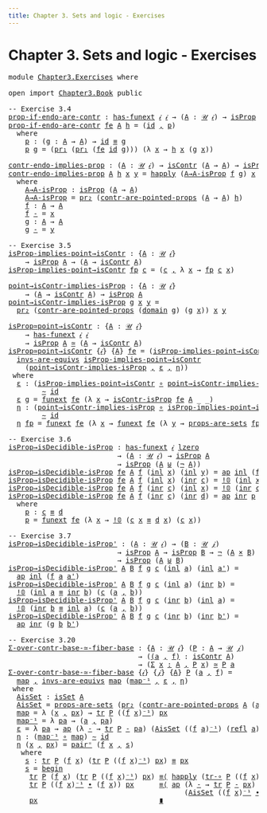```yaml
---
title: Chapter 3. Sets and logic - Exercises
---
```


# Chapter 3. Sets and logic - Exercises

<pre class="Agda"><a id="104" class="Keyword">module</a> <a id="111" href="Chapter3.Exercises.html" class="Module">Chapter3.Exercises</a> <a id="130" class="Keyword">where</a>

<a id="137" class="Keyword">open</a> <a id="142" class="Keyword">import</a> <a id="149" href="Chapter3.Book.html" class="Module">Chapter3.Book</a> <a id="163" class="Keyword">public</a>

<a id="171" class="Comment">-- Exercise 3.4</a>
<a id="prop-if-endo-are-contr"></a><a id="187" href="Chapter3.Exercises.html#187" class="Function">prop-if-endo-are-contr</a> <a id="210" class="Symbol">:</a> <a id="212" href="Chapter2.Book.html#12749" class="Function">has-funext</a> <a id="223" href="Chapter1.Book.html#337" class="Generalizable">𝒾</a> <a id="225" href="Chapter1.Book.html#337" class="Generalizable">𝒾</a> <a id="227" class="Symbol">→</a> <a id="229" class="Symbol">(</a><a id="230" href="Chapter3.Exercises.html#230" class="Bound">A</a> <a id="232" class="Symbol">:</a> <a id="234" href="Chapter1.Book.html#352" class="Function">𝒰</a> <a id="236" href="Chapter1.Book.html#337" class="Generalizable">𝒾</a><a id="237" class="Symbol">)</a> <a id="239" class="Symbol">→</a> <a id="241" href="Chapter3.Book.html#1807" class="Function">isProp</a> <a id="248" href="Chapter3.Exercises.html#230" class="Bound">A</a> <a id="250" class="Symbol">→</a> <a id="252" href="Chapter3.Book.html#5044" class="Function">isContr</a> <a id="260" class="Symbol">(</a><a id="261" href="Chapter3.Exercises.html#230" class="Bound">A</a> <a id="263" class="Symbol">→</a> <a id="265" href="Chapter3.Exercises.html#230" class="Bound">A</a><a id="266" class="Symbol">)</a>
<a id="268" href="Chapter3.Exercises.html#187" class="Function">prop-if-endo-are-contr</a> <a id="291" href="Chapter3.Exercises.html#291" class="Bound">fe</a> <a id="294" href="Chapter3.Exercises.html#294" class="Bound">A</a> <a id="296" href="Chapter3.Exercises.html#296" class="Bound">h</a> <a id="298" class="Symbol">=</a> <a id="300" class="Symbol">(</a><a id="301" href="Chapter1.Book.html#948" class="Function">id</a> <a id="304" href="Chapter1.Book.html#1538" class="InductiveConstructor Operator">,</a> <a id="306" href="Chapter3.Exercises.html#321" class="Function">p</a><a id="307" class="Symbol">)</a>
  <a id="311" class="Keyword">where</a>
    <a id="321" href="Chapter3.Exercises.html#321" class="Function">p</a> <a id="323" class="Symbol">:</a> <a id="325" class="Symbol">(</a><a id="326" href="Chapter3.Exercises.html#326" class="Bound">g</a> <a id="328" class="Symbol">:</a> <a id="330" href="Chapter3.Exercises.html#294" class="Bound">A</a> <a id="332" class="Symbol">→</a> <a id="334" href="Chapter3.Exercises.html#294" class="Bound">A</a><a id="335" class="Symbol">)</a> <a id="337" class="Symbol">→</a> <a id="339" href="Chapter1.Book.html#948" class="Function">id</a> <a id="342" href="Chapter1.Book.html#4083" class="Function Operator">≡</a> <a id="344" href="Chapter3.Exercises.html#326" class="Bound">g</a>
    <a id="350" href="Chapter3.Exercises.html#321" class="Function">p</a> <a id="352" href="Chapter3.Exercises.html#352" class="Bound">g</a> <a id="354" class="Symbol">=</a> <a id="356" class="Symbol">(</a><a id="357" href="Chapter1.Book.html#1939" class="Function">pr₁</a> <a id="361" class="Symbol">(</a><a id="362" href="Chapter1.Book.html#1939" class="Function">pr₁</a> <a id="366" class="Symbol">(</a><a id="367" href="Chapter3.Exercises.html#291" class="Bound">fe</a> <a id="370" href="Chapter1.Book.html#948" class="Function">id</a> <a id="373" href="Chapter3.Exercises.html#352" class="Bound">g</a><a id="374" class="Symbol">)))</a> <a id="378" class="Symbol">(λ</a> <a id="381" href="Chapter3.Exercises.html#381" class="Bound">x</a> <a id="383" class="Symbol">→</a> <a id="385" href="Chapter3.Exercises.html#296" class="Bound">h</a> <a id="387" href="Chapter3.Exercises.html#381" class="Bound">x</a> <a id="389" class="Symbol">(</a><a id="390" href="Chapter3.Exercises.html#352" class="Bound">g</a> <a id="392" href="Chapter3.Exercises.html#381" class="Bound">x</a><a id="393" class="Symbol">))</a>

<a id="contr-endo-implies-prop"></a><a id="397" href="Chapter3.Exercises.html#397" class="Function">contr-endo-implies-prop</a> <a id="421" class="Symbol">:</a> <a id="423" class="Symbol">(</a><a id="424" href="Chapter3.Exercises.html#424" class="Bound">A</a> <a id="426" class="Symbol">:</a> <a id="428" href="Chapter1.Book.html#352" class="Function">𝒰</a> <a id="430" href="Chapter1.Book.html#337" class="Generalizable">𝒾</a><a id="431" class="Symbol">)</a> <a id="433" class="Symbol">→</a> <a id="435" href="Chapter3.Book.html#5044" class="Function">isContr</a> <a id="443" class="Symbol">(</a><a id="444" href="Chapter3.Exercises.html#424" class="Bound">A</a> <a id="446" class="Symbol">→</a> <a id="448" href="Chapter3.Exercises.html#424" class="Bound">A</a><a id="449" class="Symbol">)</a> <a id="451" class="Symbol">→</a> <a id="453" href="Chapter3.Book.html#1807" class="Function">isProp</a> <a id="460" href="Chapter3.Exercises.html#424" class="Bound">A</a>
<a id="462" href="Chapter3.Exercises.html#397" class="Function">contr-endo-implies-prop</a> <a id="486" href="Chapter3.Exercises.html#486" class="Bound">A</a> <a id="488" href="Chapter3.Exercises.html#488" class="Bound">h</a> <a id="490" href="Chapter3.Exercises.html#490" class="Bound">x</a> <a id="492" href="Chapter3.Exercises.html#492" class="Bound">y</a> <a id="494" class="Symbol">=</a> <a id="496" href="Chapter2.Book.html#12650" class="Function">happly</a> <a id="503" class="Symbol">(</a><a id="504" href="Chapter3.Exercises.html#534" class="Function">A→A-isProp</a> <a id="515" href="Chapter3.Exercises.html#623" class="Function">f</a> <a id="517" href="Chapter3.Exercises.html#649" class="Function">g</a><a id="518" class="Symbol">)</a> <a id="520" href="Chapter3.Exercises.html#490" class="Bound">x</a>
  <a id="524" class="Keyword">where</a>
    <a id="534" href="Chapter3.Exercises.html#534" class="Function">A→A-isProp</a> <a id="545" class="Symbol">:</a> <a id="547" href="Chapter3.Book.html#1807" class="Function">isProp</a> <a id="554" class="Symbol">(</a><a id="555" href="Chapter3.Exercises.html#486" class="Bound">A</a> <a id="557" class="Symbol">→</a> <a id="559" href="Chapter3.Exercises.html#486" class="Bound">A</a><a id="560" class="Symbol">)</a>
    <a id="566" href="Chapter3.Exercises.html#534" class="Function">A→A-isProp</a> <a id="577" class="Symbol">=</a> <a id="579" href="Chapter1.Book.html#1996" class="Function">pr₂</a> <a id="583" class="Symbol">(</a><a id="584" href="Chapter3.Book.html#5121" class="Function">contr-are-pointed-props</a> <a id="608" class="Symbol">(</a><a id="609" href="Chapter3.Exercises.html#486" class="Bound">A</a> <a id="611" class="Symbol">→</a> <a id="613" href="Chapter3.Exercises.html#486" class="Bound">A</a><a id="614" class="Symbol">)</a> <a id="616" href="Chapter3.Exercises.html#488" class="Bound">h</a><a id="617" class="Symbol">)</a>
    <a id="623" href="Chapter3.Exercises.html#623" class="Function">f</a> <a id="625" class="Symbol">:</a> <a id="627" href="Chapter3.Exercises.html#486" class="Bound">A</a> <a id="629" class="Symbol">→</a> <a id="631" href="Chapter3.Exercises.html#486" class="Bound">A</a>
    <a id="637" href="Chapter3.Exercises.html#623" class="Function">f</a> <a id="639" href="Chapter3.Exercises.html#639" class="Bound">-</a> <a id="641" class="Symbol">=</a> <a id="643" href="Chapter3.Exercises.html#490" class="Bound">x</a>
    <a id="649" href="Chapter3.Exercises.html#649" class="Function">g</a> <a id="651" class="Symbol">:</a> <a id="653" href="Chapter3.Exercises.html#486" class="Bound">A</a> <a id="655" class="Symbol">→</a> <a id="657" href="Chapter3.Exercises.html#486" class="Bound">A</a>
    <a id="663" href="Chapter3.Exercises.html#649" class="Function">g</a> <a id="665" href="Chapter3.Exercises.html#665" class="Bound">-</a> <a id="667" class="Symbol">=</a> <a id="669" href="Chapter3.Exercises.html#492" class="Bound">y</a>

<a id="672" class="Comment">-- Exercise 3.5</a>
<a id="isProp-implies-point→isContr"></a><a id="688" href="Chapter3.Exercises.html#688" class="Function">isProp-implies-point→isContr</a> <a id="717" class="Symbol">:</a> <a id="719" class="Symbol">{</a><a id="720" href="Chapter3.Exercises.html#720" class="Bound">A</a> <a id="722" class="Symbol">:</a> <a id="724" href="Chapter1.Book.html#352" class="Function">𝒰</a> <a id="726" href="Chapter1.Book.html#337" class="Generalizable">𝒾</a><a id="727" class="Symbol">}</a>
    <a id="733" class="Symbol">→</a> <a id="735" href="Chapter3.Book.html#1807" class="Function">isProp</a> <a id="742" href="Chapter3.Exercises.html#720" class="Bound">A</a> <a id="744" class="Symbol">→</a> <a id="746" class="Symbol">(</a><a id="747" href="Chapter3.Exercises.html#720" class="Bound">A</a> <a id="749" class="Symbol">→</a> <a id="751" href="Chapter3.Book.html#5044" class="Function">isContr</a> <a id="759" href="Chapter3.Exercises.html#720" class="Bound">A</a><a id="760" class="Symbol">)</a>
<a id="762" href="Chapter3.Exercises.html#688" class="Function">isProp-implies-point→isContr</a> <a id="791" href="Chapter3.Exercises.html#791" class="Bound">fp</a> <a id="794" href="Chapter3.Exercises.html#794" class="Bound">c</a> <a id="796" class="Symbol">=</a> <a id="798" class="Symbol">(</a><a id="799" href="Chapter3.Exercises.html#794" class="Bound">c</a> <a id="801" href="Chapter1.Book.html#1538" class="InductiveConstructor Operator">,</a> <a id="803" class="Symbol">λ</a> <a id="805" href="Chapter3.Exercises.html#805" class="Bound">x</a> <a id="807" class="Symbol">→</a> <a id="809" href="Chapter3.Exercises.html#791" class="Bound">fp</a> <a id="812" href="Chapter3.Exercises.html#794" class="Bound">c</a> <a id="814" href="Chapter3.Exercises.html#805" class="Bound">x</a><a id="815" class="Symbol">)</a>

<a id="point→isContr-implies-isProp"></a><a id="818" href="Chapter3.Exercises.html#818" class="Function">point→isContr-implies-isProp</a> <a id="847" class="Symbol">:</a> <a id="849" class="Symbol">{</a><a id="850" href="Chapter3.Exercises.html#850" class="Bound">A</a> <a id="852" class="Symbol">:</a> <a id="854" href="Chapter1.Book.html#352" class="Function">𝒰</a> <a id="856" href="Chapter1.Book.html#337" class="Generalizable">𝒾</a><a id="857" class="Symbol">}</a>
    <a id="863" class="Symbol">→</a> <a id="865" class="Symbol">(</a><a id="866" href="Chapter3.Exercises.html#850" class="Bound">A</a> <a id="868" class="Symbol">→</a> <a id="870" href="Chapter3.Book.html#5044" class="Function">isContr</a> <a id="878" href="Chapter3.Exercises.html#850" class="Bound">A</a><a id="879" class="Symbol">)</a> <a id="881" class="Symbol">→</a> <a id="883" href="Chapter3.Book.html#1807" class="Function">isProp</a> <a id="890" href="Chapter3.Exercises.html#850" class="Bound">A</a>
<a id="892" href="Chapter3.Exercises.html#818" class="Function">point→isContr-implies-isProp</a> <a id="921" href="Chapter3.Exercises.html#921" class="Bound">g</a> <a id="923" href="Chapter3.Exercises.html#923" class="Bound">x</a> <a id="925" href="Chapter3.Exercises.html#925" class="Bound">y</a> <a id="927" class="Symbol">=</a>
  <a id="931" href="Chapter1.Book.html#1996" class="Function">pr₂</a> <a id="935" class="Symbol">(</a><a id="936" href="Chapter3.Book.html#5121" class="Function">contr-are-pointed-props</a> <a id="960" class="Symbol">(</a><a id="961" href="Chapter1.Book.html#1123" class="Function">domain</a> <a id="968" href="Chapter3.Exercises.html#921" class="Bound">g</a><a id="969" class="Symbol">)</a> <a id="971" class="Symbol">(</a><a id="972" href="Chapter3.Exercises.html#921" class="Bound">g</a> <a id="974" href="Chapter3.Exercises.html#923" class="Bound">x</a><a id="975" class="Symbol">))</a> <a id="978" href="Chapter3.Exercises.html#923" class="Bound">x</a> <a id="980" href="Chapter3.Exercises.html#925" class="Bound">y</a>

<a id="isProp≃point→isContr"></a><a id="983" href="Chapter3.Exercises.html#983" class="Function">isProp≃point→isContr</a> <a id="1004" class="Symbol">:</a> <a id="1006" class="Symbol">{</a><a id="1007" href="Chapter3.Exercises.html#1007" class="Bound">A</a> <a id="1009" class="Symbol">:</a> <a id="1011" href="Chapter1.Book.html#352" class="Function">𝒰</a> <a id="1013" href="Chapter1.Book.html#337" class="Generalizable">𝒾</a><a id="1014" class="Symbol">}</a>
    <a id="1020" class="Symbol">→</a> <a id="1022" href="Chapter2.Book.html#12749" class="Function">has-funext</a> <a id="1033" href="Chapter1.Book.html#337" class="Generalizable">𝒾</a> <a id="1035" href="Chapter1.Book.html#337" class="Generalizable">𝒾</a>
    <a id="1041" class="Symbol">→</a> <a id="1043" href="Chapter3.Book.html#1807" class="Function">isProp</a> <a id="1050" href="Chapter3.Exercises.html#1007" class="Bound">A</a> <a id="1052" href="Chapter2.Book.html#7546" class="Function Operator">≃</a> <a id="1054" class="Symbol">(</a><a id="1055" href="Chapter3.Exercises.html#1007" class="Bound">A</a> <a id="1057" class="Symbol">→</a> <a id="1059" href="Chapter3.Book.html#5044" class="Function">isContr</a> <a id="1067" href="Chapter3.Exercises.html#1007" class="Bound">A</a><a id="1068" class="Symbol">)</a>
<a id="1070" href="Chapter3.Exercises.html#983" class="Function">isProp≃point→isContr</a> <a id="1091" class="Symbol">{</a><a id="1092" href="Chapter3.Exercises.html#1092" class="Bound">𝒾</a><a id="1093" class="Symbol">}</a> <a id="1095" class="Symbol">{</a><a id="1096" href="Chapter3.Exercises.html#1096" class="Bound">A</a><a id="1097" class="Symbol">}</a> <a id="1099" href="Chapter3.Exercises.html#1099" class="Bound">fe</a> <a id="1102" class="Symbol">=</a> <a id="1104" class="Symbol">(</a><a id="1105" href="Chapter3.Exercises.html#688" class="Function">isProp-implies-point→isContr</a> <a id="1134" href="Chapter1.Book.html#1538" class="InductiveConstructor Operator">,</a>
  <a id="1138" href="Chapter2.Book.html#7058" class="Function">invs-are-equivs</a> <a id="1154" href="Chapter3.Exercises.html#688" class="Function">isProp-implies-point→isContr</a>
    <a id="1187" class="Symbol">(</a><a id="1188" href="Chapter3.Exercises.html#818" class="Function">point→isContr-implies-isProp</a> <a id="1217" href="Chapter1.Book.html#1538" class="InductiveConstructor Operator">,</a> <a id="1219" href="Chapter3.Exercises.html#1236" class="Function">ε</a> <a id="1221" href="Chapter1.Book.html#1538" class="InductiveConstructor Operator">,</a> <a id="1223" href="Chapter3.Exercises.html#1367" class="Function">η</a><a id="1224" class="Symbol">))</a>
 <a id="1228" class="Keyword">where</a>
  <a id="1236" href="Chapter3.Exercises.html#1236" class="Function">ε</a> <a id="1238" class="Symbol">:</a> <a id="1240" class="Symbol">(</a><a id="1241" href="Chapter3.Exercises.html#688" class="Function">isProp-implies-point→isContr</a> <a id="1270" href="Chapter1.Exercises.html#181" class="Function Operator">∘</a> <a id="1272" href="Chapter3.Exercises.html#818" class="Function">point→isContr-implies-isProp</a><a id="1300" class="Symbol">)</a>
        <a id="1310" href="Chapter2.Book.html#5194" class="Function Operator">∼</a> <a id="1312" href="Chapter1.Book.html#948" class="Function">id</a>
  <a id="1317" href="Chapter3.Exercises.html#1236" class="Function">ε</a> <a id="1319" href="Chapter3.Exercises.html#1319" class="Bound">g</a> <a id="1321" class="Symbol">=</a> <a id="1323" href="Chapter2.Book.html#13041" class="Function">funext</a> <a id="1330" href="Chapter3.Exercises.html#1099" class="Bound">fe</a> <a id="1333" class="Symbol">(λ</a> <a id="1336" href="Chapter3.Exercises.html#1336" class="Bound">x</a> <a id="1338" class="Symbol">→</a> <a id="1340" href="Chapter3.Book.html#5953" class="Function">isContr-isProp</a> <a id="1355" href="Chapter3.Exercises.html#1099" class="Bound">fe</a> <a id="1358" href="Chapter3.Exercises.html#1096" class="Bound">A</a> <a id="1360" class="Symbol">_</a> <a id="1362" class="Symbol">_)</a>
  <a id="1367" href="Chapter3.Exercises.html#1367" class="Function">η</a> <a id="1369" class="Symbol">:</a> <a id="1371" class="Symbol">(</a><a id="1372" href="Chapter3.Exercises.html#818" class="Function">point→isContr-implies-isProp</a> <a id="1401" href="Chapter1.Exercises.html#181" class="Function Operator">∘</a> <a id="1403" href="Chapter3.Exercises.html#688" class="Function">isProp-implies-point→isContr</a><a id="1431" class="Symbol">)</a>
        <a id="1441" href="Chapter2.Book.html#5194" class="Function Operator">∼</a> <a id="1443" href="Chapter1.Book.html#948" class="Function">id</a>
  <a id="1448" href="Chapter3.Exercises.html#1367" class="Function">η</a> <a id="1450" href="Chapter3.Exercises.html#1450" class="Bound">fp</a> <a id="1453" class="Symbol">=</a> <a id="1455" href="Chapter2.Book.html#13041" class="Function">funext</a> <a id="1462" href="Chapter3.Exercises.html#1099" class="Bound">fe</a> <a id="1465" class="Symbol">(λ</a> <a id="1468" href="Chapter3.Exercises.html#1468" class="Bound">x</a> <a id="1470" class="Symbol">→</a> <a id="1472" href="Chapter2.Book.html#13041" class="Function">funext</a> <a id="1479" href="Chapter3.Exercises.html#1099" class="Bound">fe</a> <a id="1482" class="Symbol">(λ</a> <a id="1485" href="Chapter3.Exercises.html#1485" class="Bound">y</a> <a id="1487" class="Symbol">→</a> <a id="1489" href="Chapter3.Book.html#2381" class="Function">props-are-sets</a> <a id="1504" href="Chapter3.Exercises.html#1450" class="Bound">fp</a> <a id="1507" class="Symbol">_</a> <a id="1509" class="Symbol">_))</a>

<a id="1514" class="Comment">-- Exercise 3.6</a>
<a id="isProp→isDecidible-isProp"></a><a id="1530" href="Chapter3.Exercises.html#1530" class="Function">isProp→isDecidible-isProp</a> <a id="1556" class="Symbol">:</a> <a id="1558" href="Chapter2.Book.html#12749" class="Function">has-funext</a> <a id="1569" href="Chapter1.Book.html#337" class="Generalizable">𝒾</a> <a id="1571" href="Agda.Primitive.html#764" class="Primitive">lzero</a>
                          <a id="1603" class="Symbol">→</a> <a id="1605" class="Symbol">(</a><a id="1606" href="Chapter3.Exercises.html#1606" class="Bound">A</a> <a id="1608" class="Symbol">:</a> <a id="1610" href="Chapter1.Book.html#352" class="Function">𝒰</a> <a id="1612" href="Chapter1.Book.html#337" class="Generalizable">𝒾</a><a id="1613" class="Symbol">)</a> <a id="1615" class="Symbol">→</a> <a id="1617" href="Chapter3.Book.html#1807" class="Function">isProp</a> <a id="1624" href="Chapter3.Exercises.html#1606" class="Bound">A</a>
                          <a id="1652" class="Symbol">→</a> <a id="1654" href="Chapter3.Book.html#1807" class="Function">isProp</a> <a id="1661" class="Symbol">(</a><a id="1662" href="Chapter3.Exercises.html#1606" class="Bound">A</a> <a id="1664" href="Chapter1.Book.html#2283" class="Datatype Operator">⊎</a> <a id="1666" class="Symbol">(</a><a id="1667" href="Chapter1.Book.html#3545" class="Function">¬</a> <a id="1669" href="Chapter3.Exercises.html#1606" class="Bound">A</a><a id="1670" class="Symbol">))</a>
<a id="1673" href="Chapter3.Exercises.html#1530" class="Function">isProp→isDecidible-isProp</a> <a id="1699" href="Chapter3.Exercises.html#1699" class="Bound">fe</a> <a id="1702" href="Chapter3.Exercises.html#1702" class="Bound">A</a> <a id="1704" href="Chapter3.Exercises.html#1704" class="Bound">f</a> <a id="1706" class="Symbol">(</a><a id="1707" href="Chapter1.Book.html#2326" class="InductiveConstructor">inl</a> <a id="1711" href="Chapter3.Exercises.html#1711" class="Bound">x</a><a id="1712" class="Symbol">)</a> <a id="1714" class="Symbol">(</a><a id="1715" href="Chapter1.Book.html#2326" class="InductiveConstructor">inl</a> <a id="1719" href="Chapter3.Exercises.html#1719" class="Bound">y</a><a id="1720" class="Symbol">)</a> <a id="1722" class="Symbol">=</a> <a id="1724" href="Chapter2.Book.html#2298" class="Function">ap</a> <a id="1727" href="Chapter1.Book.html#2326" class="InductiveConstructor">inl</a> <a id="1731" class="Symbol">(</a><a id="1732" href="Chapter3.Exercises.html#1704" class="Bound">f</a> <a id="1734" href="Chapter3.Exercises.html#1711" class="Bound">x</a> <a id="1736" href="Chapter3.Exercises.html#1719" class="Bound">y</a><a id="1737" class="Symbol">)</a>
<a id="1739" href="Chapter3.Exercises.html#1530" class="Function">isProp→isDecidible-isProp</a> <a id="1765" href="Chapter3.Exercises.html#1765" class="Bound">fe</a> <a id="1768" href="Chapter3.Exercises.html#1768" class="Bound">A</a> <a id="1770" href="Chapter3.Exercises.html#1770" class="Bound">f</a> <a id="1772" class="Symbol">(</a><a id="1773" href="Chapter1.Book.html#2326" class="InductiveConstructor">inl</a> <a id="1777" href="Chapter3.Exercises.html#1777" class="Bound">x</a><a id="1778" class="Symbol">)</a> <a id="1780" class="Symbol">(</a><a id="1781" href="Chapter1.Book.html#2343" class="InductiveConstructor">inr</a> <a id="1785" href="Chapter3.Exercises.html#1785" class="Bound">c</a><a id="1786" class="Symbol">)</a> <a id="1788" class="Symbol">=</a> <a id="1790" href="Chapter1.Book.html#2812" class="Function">!𝟘</a> <a id="1793" class="Symbol">(</a><a id="1794" href="Chapter1.Book.html#2326" class="InductiveConstructor">inl</a> <a id="1798" href="Chapter3.Exercises.html#1777" class="Bound">x</a> <a id="1800" href="Chapter1.Book.html#4083" class="Function Operator">≡</a> <a id="1802" href="Chapter1.Book.html#2343" class="InductiveConstructor">inr</a> <a id="1806" href="Chapter3.Exercises.html#1785" class="Bound">c</a><a id="1807" class="Symbol">)</a> <a id="1809" class="Symbol">(</a><a id="1810" href="Chapter3.Exercises.html#1785" class="Bound">c</a> <a id="1812" href="Chapter3.Exercises.html#1777" class="Bound">x</a><a id="1813" class="Symbol">)</a>
<a id="1815" href="Chapter3.Exercises.html#1530" class="Function">isProp→isDecidible-isProp</a> <a id="1841" href="Chapter3.Exercises.html#1841" class="Bound">fe</a> <a id="1844" href="Chapter3.Exercises.html#1844" class="Bound">A</a> <a id="1846" href="Chapter3.Exercises.html#1846" class="Bound">f</a> <a id="1848" class="Symbol">(</a><a id="1849" href="Chapter1.Book.html#2343" class="InductiveConstructor">inr</a> <a id="1853" href="Chapter3.Exercises.html#1853" class="Bound">c</a><a id="1854" class="Symbol">)</a> <a id="1856" class="Symbol">(</a><a id="1857" href="Chapter1.Book.html#2326" class="InductiveConstructor">inl</a> <a id="1861" href="Chapter3.Exercises.html#1861" class="Bound">x</a><a id="1862" class="Symbol">)</a> <a id="1864" class="Symbol">=</a> <a id="1866" href="Chapter1.Book.html#2812" class="Function">!𝟘</a> <a id="1869" class="Symbol">(</a><a id="1870" href="Chapter1.Book.html#2343" class="InductiveConstructor">inr</a> <a id="1874" href="Chapter3.Exercises.html#1853" class="Bound">c</a> <a id="1876" href="Chapter1.Book.html#4083" class="Function Operator">≡</a> <a id="1878" href="Chapter1.Book.html#2326" class="InductiveConstructor">inl</a> <a id="1882" href="Chapter3.Exercises.html#1861" class="Bound">x</a><a id="1883" class="Symbol">)</a> <a id="1885" class="Symbol">(</a><a id="1886" href="Chapter3.Exercises.html#1853" class="Bound">c</a> <a id="1888" href="Chapter3.Exercises.html#1861" class="Bound">x</a><a id="1889" class="Symbol">)</a>
<a id="1891" href="Chapter3.Exercises.html#1530" class="Function">isProp→isDecidible-isProp</a> <a id="1917" href="Chapter3.Exercises.html#1917" class="Bound">fe</a> <a id="1920" href="Chapter3.Exercises.html#1920" class="Bound">A</a> <a id="1922" href="Chapter3.Exercises.html#1922" class="Bound">f</a> <a id="1924" class="Symbol">(</a><a id="1925" href="Chapter1.Book.html#2343" class="InductiveConstructor">inr</a> <a id="1929" href="Chapter3.Exercises.html#1929" class="Bound">c</a><a id="1930" class="Symbol">)</a> <a id="1932" class="Symbol">(</a><a id="1933" href="Chapter1.Book.html#2343" class="InductiveConstructor">inr</a> <a id="1937" href="Chapter3.Exercises.html#1937" class="Bound">d</a><a id="1938" class="Symbol">)</a> <a id="1940" class="Symbol">=</a> <a id="1942" href="Chapter2.Book.html#2298" class="Function">ap</a> <a id="1945" href="Chapter1.Book.html#2343" class="InductiveConstructor">inr</a> <a id="1949" href="Chapter3.Exercises.html#1963" class="Function">p</a>
  <a id="1953" class="Keyword">where</a>
    <a id="1963" href="Chapter3.Exercises.html#1963" class="Function">p</a> <a id="1965" class="Symbol">:</a> <a id="1967" href="Chapter3.Exercises.html#1929" class="Bound">c</a> <a id="1969" href="Chapter1.Book.html#4083" class="Function Operator">≡</a> <a id="1971" href="Chapter3.Exercises.html#1937" class="Bound">d</a>
    <a id="1977" href="Chapter3.Exercises.html#1963" class="Function">p</a> <a id="1979" class="Symbol">=</a> <a id="1981" href="Chapter2.Book.html#13041" class="Function">funext</a> <a id="1988" href="Chapter3.Exercises.html#1917" class="Bound">fe</a> <a id="1991" class="Symbol">(λ</a> <a id="1994" href="Chapter3.Exercises.html#1994" class="Bound">x</a> <a id="1996" class="Symbol">→</a> <a id="1998" href="Chapter1.Book.html#2812" class="Function">!𝟘</a> <a id="2001" class="Symbol">(</a><a id="2002" href="Chapter3.Exercises.html#1929" class="Bound">c</a> <a id="2004" href="Chapter3.Exercises.html#1994" class="Bound">x</a> <a id="2006" href="Chapter1.Book.html#4083" class="Function Operator">≡</a> <a id="2008" href="Chapter3.Exercises.html#1937" class="Bound">d</a> <a id="2010" href="Chapter3.Exercises.html#1994" class="Bound">x</a><a id="2011" class="Symbol">)</a> <a id="2013" class="Symbol">(</a><a id="2014" href="Chapter3.Exercises.html#1929" class="Bound">c</a> <a id="2016" href="Chapter3.Exercises.html#1994" class="Bound">x</a><a id="2017" class="Symbol">))</a>

<a id="2021" class="Comment">-- Exercise 3.7</a>
<a id="isProp→isDecidible-isProp&#39;"></a><a id="2037" href="Chapter3.Exercises.html#2037" class="Function">isProp→isDecidible-isProp&#39;</a> <a id="2064" class="Symbol">:</a> <a id="2066" class="Symbol">(</a><a id="2067" href="Chapter3.Exercises.html#2067" class="Bound">A</a> <a id="2069" class="Symbol">:</a> <a id="2071" href="Chapter1.Book.html#352" class="Function">𝒰</a> <a id="2073" href="Chapter1.Book.html#337" class="Generalizable">𝒾</a><a id="2074" class="Symbol">)</a> <a id="2076" class="Symbol">→</a> <a id="2078" class="Symbol">(</a><a id="2079" href="Chapter3.Exercises.html#2079" class="Bound">B</a> <a id="2081" class="Symbol">:</a> <a id="2083" href="Chapter1.Book.html#352" class="Function">𝒰</a> <a id="2085" href="Chapter1.Book.html#339" class="Generalizable">𝒿</a><a id="2086" class="Symbol">)</a>
                          <a id="2114" class="Symbol">→</a> <a id="2116" href="Chapter3.Book.html#1807" class="Function">isProp</a> <a id="2123" href="Chapter3.Exercises.html#2067" class="Bound">A</a> <a id="2125" class="Symbol">→</a> <a id="2127" href="Chapter3.Book.html#1807" class="Function">isProp</a> <a id="2134" href="Chapter3.Exercises.html#2079" class="Bound">B</a> <a id="2136" class="Symbol">→</a> <a id="2138" href="Chapter1.Book.html#3545" class="Function">¬</a> <a id="2140" class="Symbol">(</a><a id="2141" href="Chapter3.Exercises.html#2067" class="Bound">A</a> <a id="2143" href="Chapter1.Book.html#1692" class="Function Operator">×</a> <a id="2145" href="Chapter3.Exercises.html#2079" class="Bound">B</a><a id="2146" class="Symbol">)</a>
                          <a id="2174" class="Symbol">→</a> <a id="2176" href="Chapter3.Book.html#1807" class="Function">isProp</a> <a id="2183" class="Symbol">(</a><a id="2184" href="Chapter3.Exercises.html#2067" class="Bound">A</a> <a id="2186" href="Chapter1.Book.html#2283" class="Datatype Operator">⊎</a> <a id="2188" href="Chapter3.Exercises.html#2079" class="Bound">B</a><a id="2189" class="Symbol">)</a>
<a id="2191" href="Chapter3.Exercises.html#2037" class="Function">isProp→isDecidible-isProp&#39;</a> <a id="2218" href="Chapter3.Exercises.html#2218" class="Bound">A</a> <a id="2220" href="Chapter3.Exercises.html#2220" class="Bound">B</a> <a id="2222" href="Chapter3.Exercises.html#2222" class="Bound">f</a> <a id="2224" href="Chapter3.Exercises.html#2224" class="Bound">g</a> <a id="2226" href="Chapter3.Exercises.html#2226" class="Bound">c</a> <a id="2228" class="Symbol">(</a><a id="2229" href="Chapter1.Book.html#2326" class="InductiveConstructor">inl</a> <a id="2233" href="Chapter3.Exercises.html#2233" class="Bound">a</a><a id="2234" class="Symbol">)</a> <a id="2236" class="Symbol">(</a><a id="2237" href="Chapter1.Book.html#2326" class="InductiveConstructor">inl</a> <a id="2241" href="Chapter3.Exercises.html#2241" class="Bound">a&#39;</a><a id="2243" class="Symbol">)</a> <a id="2245" class="Symbol">=</a>
  <a id="2249" href="Chapter2.Book.html#2298" class="Function">ap</a> <a id="2252" href="Chapter1.Book.html#2326" class="InductiveConstructor">inl</a> <a id="2256" class="Symbol">(</a><a id="2257" href="Chapter3.Exercises.html#2222" class="Bound">f</a> <a id="2259" href="Chapter3.Exercises.html#2233" class="Bound">a</a> <a id="2261" href="Chapter3.Exercises.html#2241" class="Bound">a&#39;</a><a id="2263" class="Symbol">)</a>
<a id="2265" href="Chapter3.Exercises.html#2037" class="Function">isProp→isDecidible-isProp&#39;</a> <a id="2292" href="Chapter3.Exercises.html#2292" class="Bound">A</a> <a id="2294" href="Chapter3.Exercises.html#2294" class="Bound">B</a> <a id="2296" href="Chapter3.Exercises.html#2296" class="Bound">f</a> <a id="2298" href="Chapter3.Exercises.html#2298" class="Bound">g</a> <a id="2300" href="Chapter3.Exercises.html#2300" class="Bound">c</a> <a id="2302" class="Symbol">(</a><a id="2303" href="Chapter1.Book.html#2326" class="InductiveConstructor">inl</a> <a id="2307" href="Chapter3.Exercises.html#2307" class="Bound">a</a><a id="2308" class="Symbol">)</a> <a id="2310" class="Symbol">(</a><a id="2311" href="Chapter1.Book.html#2343" class="InductiveConstructor">inr</a> <a id="2315" href="Chapter3.Exercises.html#2315" class="Bound">b</a><a id="2316" class="Symbol">)</a> <a id="2318" class="Symbol">=</a>
  <a id="2322" href="Chapter1.Book.html#2812" class="Function">!𝟘</a> <a id="2325" class="Symbol">(</a><a id="2326" href="Chapter1.Book.html#2326" class="InductiveConstructor">inl</a> <a id="2330" href="Chapter3.Exercises.html#2307" class="Bound">a</a> <a id="2332" href="Chapter1.Book.html#4083" class="Function Operator">≡</a> <a id="2334" href="Chapter1.Book.html#2343" class="InductiveConstructor">inr</a> <a id="2338" href="Chapter3.Exercises.html#2315" class="Bound">b</a><a id="2339" class="Symbol">)</a> <a id="2341" class="Symbol">(</a><a id="2342" href="Chapter3.Exercises.html#2300" class="Bound">c</a> <a id="2344" class="Symbol">(</a><a id="2345" href="Chapter3.Exercises.html#2307" class="Bound">a</a> <a id="2347" href="Chapter1.Book.html#1538" class="InductiveConstructor Operator">,</a> <a id="2349" href="Chapter3.Exercises.html#2315" class="Bound">b</a><a id="2350" class="Symbol">))</a>
<a id="2353" href="Chapter3.Exercises.html#2037" class="Function">isProp→isDecidible-isProp&#39;</a> <a id="2380" href="Chapter3.Exercises.html#2380" class="Bound">A</a> <a id="2382" href="Chapter3.Exercises.html#2382" class="Bound">B</a> <a id="2384" href="Chapter3.Exercises.html#2384" class="Bound">f</a> <a id="2386" href="Chapter3.Exercises.html#2386" class="Bound">g</a> <a id="2388" href="Chapter3.Exercises.html#2388" class="Bound">c</a> <a id="2390" class="Symbol">(</a><a id="2391" href="Chapter1.Book.html#2343" class="InductiveConstructor">inr</a> <a id="2395" href="Chapter3.Exercises.html#2395" class="Bound">b</a><a id="2396" class="Symbol">)</a> <a id="2398" class="Symbol">(</a><a id="2399" href="Chapter1.Book.html#2326" class="InductiveConstructor">inl</a> <a id="2403" href="Chapter3.Exercises.html#2403" class="Bound">a</a><a id="2404" class="Symbol">)</a> <a id="2406" class="Symbol">=</a>
  <a id="2410" href="Chapter1.Book.html#2812" class="Function">!𝟘</a> <a id="2413" class="Symbol">(</a><a id="2414" href="Chapter1.Book.html#2343" class="InductiveConstructor">inr</a> <a id="2418" href="Chapter3.Exercises.html#2395" class="Bound">b</a> <a id="2420" href="Chapter1.Book.html#4083" class="Function Operator">≡</a> <a id="2422" href="Chapter1.Book.html#2326" class="InductiveConstructor">inl</a> <a id="2426" href="Chapter3.Exercises.html#2403" class="Bound">a</a><a id="2427" class="Symbol">)</a> <a id="2429" class="Symbol">(</a><a id="2430" href="Chapter3.Exercises.html#2388" class="Bound">c</a> <a id="2432" class="Symbol">(</a><a id="2433" href="Chapter3.Exercises.html#2403" class="Bound">a</a> <a id="2435" href="Chapter1.Book.html#1538" class="InductiveConstructor Operator">,</a> <a id="2437" href="Chapter3.Exercises.html#2395" class="Bound">b</a><a id="2438" class="Symbol">))</a>
<a id="2441" href="Chapter3.Exercises.html#2037" class="Function">isProp→isDecidible-isProp&#39;</a> <a id="2468" href="Chapter3.Exercises.html#2468" class="Bound">A</a> <a id="2470" href="Chapter3.Exercises.html#2470" class="Bound">B</a> <a id="2472" href="Chapter3.Exercises.html#2472" class="Bound">f</a> <a id="2474" href="Chapter3.Exercises.html#2474" class="Bound">g</a> <a id="2476" href="Chapter3.Exercises.html#2476" class="Bound">c</a> <a id="2478" class="Symbol">(</a><a id="2479" href="Chapter1.Book.html#2343" class="InductiveConstructor">inr</a> <a id="2483" href="Chapter3.Exercises.html#2483" class="Bound">b</a><a id="2484" class="Symbol">)</a> <a id="2486" class="Symbol">(</a><a id="2487" href="Chapter1.Book.html#2343" class="InductiveConstructor">inr</a> <a id="2491" href="Chapter3.Exercises.html#2491" class="Bound">b&#39;</a><a id="2493" class="Symbol">)</a> <a id="2495" class="Symbol">=</a>
  <a id="2499" href="Chapter2.Book.html#2298" class="Function">ap</a> <a id="2502" href="Chapter1.Book.html#2343" class="InductiveConstructor">inr</a> <a id="2506" class="Symbol">(</a><a id="2507" href="Chapter3.Exercises.html#2474" class="Bound">g</a> <a id="2509" href="Chapter3.Exercises.html#2483" class="Bound">b</a> <a id="2511" href="Chapter3.Exercises.html#2491" class="Bound">b&#39;</a><a id="2513" class="Symbol">)</a>

<a id="2516" class="Comment">-- Exercise 3.20</a>
<a id="Σ-over-contr-base-≃-fiber-base"></a><a id="2533" href="Chapter3.Exercises.html#2533" class="Function">Σ-over-contr-base-≃-fiber-base</a> <a id="2564" class="Symbol">:</a> <a id="2566" class="Symbol">{</a><a id="2567" href="Chapter3.Exercises.html#2567" class="Bound">A</a> <a id="2569" class="Symbol">:</a> <a id="2571" href="Chapter1.Book.html#352" class="Function">𝒰</a> <a id="2573" href="Chapter1.Book.html#337" class="Generalizable">𝒾</a><a id="2574" class="Symbol">}</a> <a id="2576" class="Symbol">(</a><a id="2577" href="Chapter3.Exercises.html#2577" class="Bound">P</a> <a id="2579" class="Symbol">:</a> <a id="2581" href="Chapter3.Exercises.html#2567" class="Bound">A</a> <a id="2583" class="Symbol">→</a> <a id="2585" href="Chapter1.Book.html#352" class="Function">𝒰</a> <a id="2587" href="Chapter1.Book.html#339" class="Generalizable">𝒿</a><a id="2588" class="Symbol">)</a>
                               <a id="2621" class="Symbol">→</a> <a id="2623" class="Symbol">(</a><a id="2624" href="Chapter3.Exercises.html#2624" class="Bound">(</a><a id="2625" href="Chapter3.Exercises.html#2625" class="Bound">a</a> <a id="2627" href="Chapter1.Book.html#1538" class="InductiveConstructor Operator">,</a> <a id="2629" href="Chapter3.Exercises.html#2629" class="Bound">f</a><a id="2630" href="Chapter3.Exercises.html#2624" class="Bound">)</a> <a id="2632" class="Symbol">:</a> <a id="2634" href="Chapter3.Book.html#5044" class="Function">isContr</a> <a id="2642" href="Chapter3.Exercises.html#2567" class="Bound">A</a><a id="2643" class="Symbol">)</a>
                               <a id="2676" class="Symbol">→</a> <a id="2678" class="Symbol">(</a><a id="2679" href="Chapter1.Book.html#1587" class="Function">Σ</a> <a id="2681" href="Chapter3.Exercises.html#2681" class="Bound">x</a> <a id="2683" href="Chapter1.Book.html#1587" class="Function">꞉</a> <a id="2685" href="Chapter3.Exercises.html#2567" class="Bound">A</a> <a id="2687" href="Chapter1.Book.html#1587" class="Function">,</a> <a id="2689" href="Chapter3.Exercises.html#2577" class="Bound">P</a> <a id="2691" href="Chapter3.Exercises.html#2681" class="Bound">x</a><a id="2692" class="Symbol">)</a> <a id="2694" href="Chapter2.Book.html#7546" class="Function Operator">≃</a> <a id="2696" href="Chapter3.Exercises.html#2577" class="Bound">P</a> <a id="2698" href="Chapter3.Exercises.html#2625" class="Bound">a</a>
<a id="2700" href="Chapter3.Exercises.html#2533" class="Function">Σ-over-contr-base-≃-fiber-base</a> <a id="2731" class="Symbol">{</a><a id="2732" href="Chapter3.Exercises.html#2732" class="Bound">𝒾</a><a id="2733" class="Symbol">}</a> <a id="2735" class="Symbol">{</a><a id="2736" href="Chapter3.Exercises.html#2736" class="Bound">𝒿</a><a id="2737" class="Symbol">}</a> <a id="2739" class="Symbol">{</a><a id="2740" href="Chapter3.Exercises.html#2740" class="Bound">A</a><a id="2741" class="Symbol">}</a> <a id="2743" href="Chapter3.Exercises.html#2743" class="Bound">P</a> <a id="2745" class="Symbol">(</a><a id="2746" href="Chapter3.Exercises.html#2746" class="Bound">a</a> <a id="2748" href="Chapter1.Book.html#1538" class="InductiveConstructor Operator">,</a> <a id="2750" href="Chapter3.Exercises.html#2750" class="Bound">f</a><a id="2751" class="Symbol">)</a> <a id="2753" class="Symbol">=</a>
  <a id="2757" href="Chapter3.Exercises.html#2895" class="Function">map</a> <a id="2761" href="Chapter1.Book.html#1538" class="InductiveConstructor Operator">,</a> <a id="2763" href="Chapter2.Book.html#7058" class="Function">invs-are-equivs</a> <a id="2779" href="Chapter3.Exercises.html#2895" class="Function">map</a> <a id="2783" class="Symbol">(</a><a id="2784" href="Chapter3.Exercises.html#2934" class="Function">map⁻¹</a> <a id="2790" href="Chapter1.Book.html#1538" class="InductiveConstructor Operator">,</a> <a id="2792" href="Chapter3.Exercises.html#2960" class="Function">ε</a> <a id="2794" href="Chapter1.Book.html#1538" class="InductiveConstructor Operator">,</a> <a id="2796" href="Chapter3.Exercises.html#3022" class="Function">η</a><a id="2797" class="Symbol">)</a>
 <a id="2800" class="Keyword">where</a>
  <a id="2808" href="Chapter3.Exercises.html#2808" class="Function">AisSet</a> <a id="2815" class="Symbol">:</a> <a id="2817" href="Chapter3.Book.html#204" class="Function">isSet</a> <a id="2823" href="Chapter3.Exercises.html#2740" class="Bound">A</a>
  <a id="2827" href="Chapter3.Exercises.html#2808" class="Function">AisSet</a> <a id="2834" class="Symbol">=</a> <a id="2836" href="Chapter3.Book.html#2381" class="Function">props-are-sets</a> <a id="2851" class="Symbol">(</a><a id="2852" href="Chapter1.Book.html#1996" class="Function">pr₂</a> <a id="2856" class="Symbol">(</a><a id="2857" href="Chapter3.Book.html#5121" class="Function">contr-are-pointed-props</a> <a id="2881" href="Chapter3.Exercises.html#2740" class="Bound">A</a> <a id="2883" class="Symbol">(</a><a id="2884" href="Chapter3.Exercises.html#2746" class="Bound">a</a> <a id="2886" href="Chapter1.Book.html#1538" class="InductiveConstructor Operator">,</a> <a id="2888" href="Chapter3.Exercises.html#2750" class="Bound">f</a><a id="2889" class="Symbol">)))</a>
  <a id="2895" href="Chapter3.Exercises.html#2895" class="Function">map</a> <a id="2899" class="Symbol">=</a> <a id="2901" class="Symbol">λ</a> <a id="2903" class="Symbol">(</a><a id="2904" href="Chapter3.Exercises.html#2904" class="Bound">x</a> <a id="2906" href="Chapter1.Book.html#1538" class="InductiveConstructor Operator">,</a> <a id="2908" href="Chapter3.Exercises.html#2908" class="Bound">px</a><a id="2910" class="Symbol">)</a> <a id="2912" class="Symbol">→</a> <a id="2914" href="Chapter2.Book.html#4182" class="Function">tr</a> <a id="2917" href="Chapter3.Exercises.html#2743" class="Bound">P</a> <a id="2919" class="Symbol">((</a><a id="2921" href="Chapter3.Exercises.html#2750" class="Bound">f</a> <a id="2923" href="Chapter3.Exercises.html#2904" class="Bound">x</a><a id="2924" class="Symbol">)</a><a id="2925" href="Chapter2.Book.html#247" class="Function Operator">⁻¹</a><a id="2927" class="Symbol">)</a> <a id="2929" href="Chapter3.Exercises.html#2908" class="Bound">px</a>
  <a id="2934" href="Chapter3.Exercises.html#2934" class="Function">map⁻¹</a> <a id="2940" class="Symbol">=</a> <a id="2942" class="Symbol">λ</a> <a id="2944" href="Chapter3.Exercises.html#2944" class="Bound">pa</a> <a id="2947" class="Symbol">→</a> <a id="2949" class="Symbol">(</a><a id="2950" href="Chapter3.Exercises.html#2746" class="Bound">a</a> <a id="2952" href="Chapter1.Book.html#1538" class="InductiveConstructor Operator">,</a> <a id="2954" href="Chapter3.Exercises.html#2944" class="Bound">pa</a><a id="2956" class="Symbol">)</a>
  <a id="2960" href="Chapter3.Exercises.html#2960" class="Function">ε</a> <a id="2962" class="Symbol">=</a> <a id="2964" class="Symbol">λ</a> <a id="2966" href="Chapter3.Exercises.html#2966" class="Bound">pa</a> <a id="2969" class="Symbol">→</a> <a id="2971" href="Chapter2.Book.html#2298" class="Function">ap</a> <a id="2974" class="Symbol">(λ</a> <a id="2977" href="Chapter3.Exercises.html#2977" class="Bound">-</a> <a id="2979" class="Symbol">→</a> <a id="2981" href="Chapter2.Book.html#4182" class="Function">tr</a> <a id="2984" href="Chapter3.Exercises.html#2743" class="Bound">P</a> <a id="2986" href="Chapter3.Exercises.html#2977" class="Bound">-</a> <a id="2988" href="Chapter3.Exercises.html#2966" class="Bound">pa</a><a id="2990" class="Symbol">)</a> <a id="2992" class="Symbol">(</a><a id="2993" href="Chapter3.Exercises.html#2808" class="Function">AisSet</a> <a id="3000" class="Symbol">((</a><a id="3002" href="Chapter3.Exercises.html#2750" class="Bound">f</a> <a id="3004" href="Chapter3.Exercises.html#2746" class="Bound">a</a><a id="3005" class="Symbol">)</a><a id="3006" href="Chapter2.Book.html#247" class="Function Operator">⁻¹</a><a id="3008" class="Symbol">)</a> <a id="3010" class="Symbol">(</a><a id="3011" href="Chapter1.Book.html#4043" class="InductiveConstructor">refl</a> <a id="3016" href="Chapter3.Exercises.html#2746" class="Bound">a</a><a id="3017" class="Symbol">))</a>
  <a id="3022" href="Chapter3.Exercises.html#3022" class="Function">η</a> <a id="3024" class="Symbol">:</a> <a id="3026" class="Symbol">(</a><a id="3027" href="Chapter3.Exercises.html#2934" class="Function">map⁻¹</a> <a id="3033" href="Chapter1.Exercises.html#181" class="Function Operator">∘</a> <a id="3035" href="Chapter3.Exercises.html#2895" class="Function">map</a><a id="3038" class="Symbol">)</a> <a id="3040" href="Chapter2.Book.html#5194" class="Function Operator">∼</a> <a id="3042" href="Chapter1.Book.html#948" class="Function">id</a>
  <a id="3047" href="Chapter3.Exercises.html#3022" class="Function">η</a> <a id="3049" class="Symbol">(</a><a id="3050" href="Chapter3.Exercises.html#3050" class="Bound">x</a> <a id="3052" href="Chapter1.Book.html#1538" class="InductiveConstructor Operator">,</a> <a id="3054" href="Chapter3.Exercises.html#3054" class="Bound">px</a><a id="3056" class="Symbol">)</a> <a id="3058" class="Symbol">=</a> <a id="3060" href="Chapter2.Book.html#11149" class="Function">pair⁼</a> <a id="3066" class="Symbol">(</a><a id="3067" href="Chapter3.Exercises.html#2750" class="Bound">f</a> <a id="3069" href="Chapter3.Exercises.html#3050" class="Bound">x</a> <a id="3071" href="Chapter1.Book.html#1538" class="InductiveConstructor Operator">,</a> <a id="3073" href="Chapter3.Exercises.html#3089" class="Function">s</a><a id="3074" class="Symbol">)</a>
   <a id="3079" class="Keyword">where</a>
    <a id="3089" href="Chapter3.Exercises.html#3089" class="Function">s</a> <a id="3091" class="Symbol">:</a> <a id="3093" href="Chapter2.Book.html#4182" class="Function">tr</a> <a id="3096" href="Chapter3.Exercises.html#2743" class="Bound">P</a> <a id="3098" class="Symbol">(</a><a id="3099" href="Chapter3.Exercises.html#2750" class="Bound">f</a> <a id="3101" href="Chapter3.Exercises.html#3050" class="Bound">x</a><a id="3102" class="Symbol">)</a> <a id="3104" class="Symbol">(</a><a id="3105" href="Chapter2.Book.html#4182" class="Function">tr</a> <a id="3108" href="Chapter3.Exercises.html#2743" class="Bound">P</a> <a id="3110" class="Symbol">((</a><a id="3112" href="Chapter3.Exercises.html#2750" class="Bound">f</a> <a id="3114" href="Chapter3.Exercises.html#3050" class="Bound">x</a><a id="3115" class="Symbol">)</a><a id="3116" href="Chapter2.Book.html#247" class="Function Operator">⁻¹</a><a id="3118" class="Symbol">)</a> <a id="3120" href="Chapter3.Exercises.html#3054" class="Bound">px</a><a id="3122" class="Symbol">)</a> <a id="3124" href="Chapter1.Book.html#4083" class="Function Operator">≡</a> <a id="3126" href="Chapter3.Exercises.html#3054" class="Bound">px</a>
    <a id="3133" href="Chapter3.Exercises.html#3089" class="Function">s</a> <a id="3135" class="Symbol">=</a> <a id="3137" href="Chapter2.Book.html#1495" class="Function Operator">begin</a>
     <a id="3148" href="Chapter2.Book.html#4182" class="Function">tr</a> <a id="3151" href="Chapter3.Exercises.html#2743" class="Bound">P</a> <a id="3153" class="Symbol">(</a><a id="3154" href="Chapter3.Exercises.html#2750" class="Bound">f</a> <a id="3156" href="Chapter3.Exercises.html#3050" class="Bound">x</a><a id="3157" class="Symbol">)</a> <a id="3159" class="Symbol">(</a><a id="3160" href="Chapter2.Book.html#4182" class="Function">tr</a> <a id="3163" href="Chapter3.Exercises.html#2743" class="Bound">P</a> <a id="3165" class="Symbol">((</a><a id="3167" href="Chapter3.Exercises.html#2750" class="Bound">f</a> <a id="3169" href="Chapter3.Exercises.html#3050" class="Bound">x</a><a id="3170" class="Symbol">)</a><a id="3171" href="Chapter2.Book.html#247" class="Function Operator">⁻¹</a><a id="3173" class="Symbol">)</a> <a id="3175" href="Chapter3.Exercises.html#3054" class="Bound">px</a><a id="3177" class="Symbol">)</a> <a id="3179" href="Chapter2.Book.html#1637" class="Function">≡⟨</a> <a id="3182" href="Chapter2.Book.html#12650" class="Function">happly</a> <a id="3189" class="Symbol">(</a><a id="3190" href="Chapter2.Book.html#4986" class="Function">tr-∘</a> <a id="3195" href="Chapter3.Exercises.html#2743" class="Bound">P</a> <a id="3197" class="Symbol">((</a><a id="3199" href="Chapter3.Exercises.html#2750" class="Bound">f</a> <a id="3201" href="Chapter3.Exercises.html#3050" class="Bound">x</a><a id="3202" class="Symbol">)</a><a id="3203" href="Chapter2.Book.html#247" class="Function Operator">⁻¹</a><a id="3205" class="Symbol">)</a> <a id="3207" class="Symbol">(</a><a id="3208" href="Chapter3.Exercises.html#2750" class="Bound">f</a> <a id="3210" href="Chapter3.Exercises.html#3050" class="Bound">x</a><a id="3211" class="Symbol">))</a> <a id="3214" href="Chapter3.Exercises.html#3054" class="Bound">px</a> <a id="3217" href="Chapter2.Book.html#1637" class="Function">⟩</a>
     <a id="3224" href="Chapter2.Book.html#4182" class="Function">tr</a> <a id="3227" href="Chapter3.Exercises.html#2743" class="Bound">P</a> <a id="3229" class="Symbol">((</a><a id="3231" href="Chapter3.Exercises.html#2750" class="Bound">f</a> <a id="3233" href="Chapter3.Exercises.html#3050" class="Bound">x</a><a id="3234" class="Symbol">)</a><a id="3235" href="Chapter2.Book.html#247" class="Function Operator">⁻¹</a> <a id="3238" href="Chapter2.Book.html#326" class="Function Operator">∙</a> <a id="3240" class="Symbol">(</a><a id="3241" href="Chapter3.Exercises.html#2750" class="Bound">f</a> <a id="3243" href="Chapter3.Exercises.html#3050" class="Bound">x</a><a id="3244" class="Symbol">))</a> <a id="3247" href="Chapter3.Exercises.html#3054" class="Bound">px</a>      <a id="3255" href="Chapter2.Book.html#1637" class="Function">≡⟨</a> <a id="3258" href="Chapter2.Book.html#2298" class="Function">ap</a> <a id="3261" class="Symbol">(λ</a> <a id="3264" href="Chapter3.Exercises.html#3264" class="Bound">-</a> <a id="3266" class="Symbol">→</a> <a id="3268" href="Chapter2.Book.html#4182" class="Function">tr</a> <a id="3271" href="Chapter3.Exercises.html#2743" class="Bound">P</a> <a id="3273" href="Chapter3.Exercises.html#3264" class="Bound">-</a> <a id="3275" href="Chapter3.Exercises.html#3054" class="Bound">px</a><a id="3277" class="Symbol">)</a>
                                          <a id="3321" class="Symbol">(</a><a id="3322" href="Chapter3.Exercises.html#2808" class="Function">AisSet</a> <a id="3329" class="Symbol">((</a><a id="3331" href="Chapter3.Exercises.html#2750" class="Bound">f</a> <a id="3333" href="Chapter3.Exercises.html#3050" class="Bound">x</a><a id="3334" class="Symbol">)</a><a id="3335" href="Chapter2.Book.html#247" class="Function Operator">⁻¹</a> <a id="3338" href="Chapter2.Book.html#326" class="Function Operator">∙</a> <a id="3340" class="Symbol">(</a><a id="3341" href="Chapter3.Exercises.html#2750" class="Bound">f</a> <a id="3343" href="Chapter3.Exercises.html#3050" class="Bound">x</a><a id="3344" class="Symbol">))</a> <a id="3347" class="Symbol">(</a><a id="3348" href="Chapter1.Book.html#4043" class="InductiveConstructor">refl</a> <a id="3353" href="Chapter3.Exercises.html#3050" class="Bound">x</a><a id="3354" class="Symbol">))</a> <a id="3357" href="Chapter2.Book.html#1637" class="Function">⟩</a>
     <a id="3364" href="Chapter3.Exercises.html#3054" class="Bound">px</a>                             <a id="3395" href="Chapter2.Book.html#1931" class="Function Operator">∎</a>
</pre>